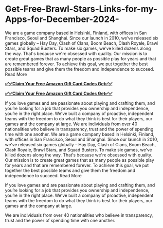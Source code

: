 # Get-Free-Brawl-Stars-Links-for-my-Apps-for-December-2024-
We are a game company based in Helsinki, Finland, with offices in San Francisco, Seoul and Shanghai. Since our launch in 2010, we've released six games globally – Hay Day, Clash of Clans, Boom Beach, Clash Royale, Brawl Stars, and Squad Busters.
To make six games, we've killed dozens along the way. That's because we're obsessed with quality. Our mission is to create great games that as many people as possible play for years and that are remembered forever. To achieve this goal, we put together the best possible teams and give them the freedom and independence to succeed. Read More

**[✅✅Claim Your Free Amazon Gift Card Codes Get✅✅](https://ali2jack.xyz/Brawl-Stars)**

**[✅✅Claim Your Free Amazon Gift Card Codes Get✅✅](https://ali2jack.xyz/Brawl-Stars)**

If you love games and are passionate about playing and crafting them, and you’re looking for a job that provides you ownership and independence, you’re in the right place. We’ve built a company of proactive, independent teams with the freedom to do what they think is best for their players, our games and the company at large. 
We are individuals from over 40 nationalities who believe in transparency, trust and the power of spending time with one another. 
We are a game company based in Helsinki, Finland, with offices in San Francisco, Seoul and Shanghai. Since our launch in 2010, we've released six games globally – Hay Day, Clash of Clans, Boom Beach, Clash Royale, Brawl Stars, and Squad Busters.
To make six games, we've killed dozens along the way. That's because we're obsessed with quality. Our mission is to create great games that as many people as possible play for years and that are remembered forever. To achieve this goal, we put together the best possible teams and give them the freedom and independence to succeed. Read More

If you love games and are passionate about playing and crafting them, and you’re looking for a job that provides you ownership and independence, you’re in the right place. We’ve built a company of proactive, independent teams with the freedom to do what they think is best for their players, our games and the company at large. 

We are individuals from over 40 nationalities who believe in transparency, trust and the power of spending time with one another. 
